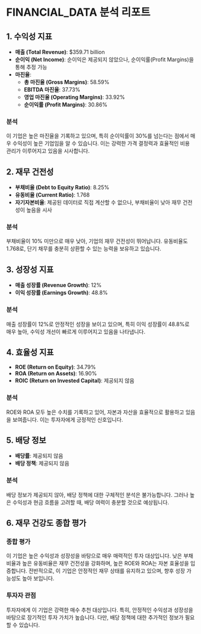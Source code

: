 # FINANCIAL_DATA 분석 리포트

## 1. 수익성 지표

- **매출 (Total Revenue)**: $359.71 billion
- **순이익 (Net Income)**: 순이익은 제공되지 않았으나, 순이익률(Profit Margins)을 통해 추정 가능
- **마진율**:
  - **총 마진율 (Gross Margins)**: 58.59%
  - **EBITDA 마진율**: 37.73%
  - **영업 마진율 (Operating Margins)**: 33.92%
  - **순이익률 (Profit Margins)**: 30.86%

### 분석
이 기업은 높은 마진율을 기록하고 있으며, 특히 순이익률이 30%를 넘는다는 점에서 매우 수익성이 높은 기업임을 알 수 있습니다. 이는 강력한 가격 결정력과 효율적인 비용 관리가 이루어지고 있음을 시사합니다.

## 2. 재무 건전성

- **부채비율 (Debt to Equity Ratio)**: 8.25%
- **유동비율 (Current Ratio)**: 1.768
- **자기자본비율**: 제공된 데이터로 직접 계산할 수 없으나, 부채비율이 낮아 재무 건전성이 높음을 시사

### 분석
부채비율이 10% 미만으로 매우 낮아, 기업의 재무 건전성이 뛰어납니다. 유동비율도 1.768로, 단기 채무를 충분히 상환할 수 있는 능력을 보유하고 있습니다.

## 3. 성장성 지표

- **매출 성장률 (Revenue Growth)**: 12%
- **이익 성장률 (Earnings Growth)**: 48.8%

### 분석
매출 성장률이 12%로 안정적인 성장을 보이고 있으며, 특히 이익 성장률이 48.8%로 매우 높아, 수익성 개선이 빠르게 이루어지고 있음을 나타냅니다.

## 4. 효율성 지표

- **ROE (Return on Equity)**: 34.79%
- **ROA (Return on Assets)**: 16.90%
- **ROIC (Return on Invested Capital)**: 제공되지 않음

### 분석
ROE와 ROA 모두 높은 수치를 기록하고 있어, 자본과 자산을 효율적으로 활용하고 있음을 보여줍니다. 이는 투자자에게 긍정적인 신호입니다.

## 5. 배당 정보

- **배당률**: 제공되지 않음
- **배당 정책**: 제공되지 않음

### 분석
배당 정보가 제공되지 않아, 배당 정책에 대한 구체적인 분석은 불가능합니다. 그러나 높은 수익성과 현금 흐름을 고려할 때, 배당 여력이 충분할 것으로 예상됩니다.

## 6. 재무 건강도 종합 평가

### 종합 평가
이 기업은 높은 수익성과 성장성을 바탕으로 매우 매력적인 투자 대상입니다. 낮은 부채비율과 높은 유동비율은 재무 건전성을 강화하며, 높은 ROE와 ROA는 자본 효율성을 입증합니다. 전반적으로, 이 기업은 안정적인 재무 상태를 유지하고 있으며, 향후 성장 가능성도 높아 보입니다.

### 투자자 관점
투자자에게 이 기업은 강력한 매수 추천 대상입니다. 특히, 안정적인 수익성과 성장성을 바탕으로 장기적인 투자 가치가 높습니다. 다만, 배당 정책에 대한 추가적인 정보가 필요할 수 있습니다.